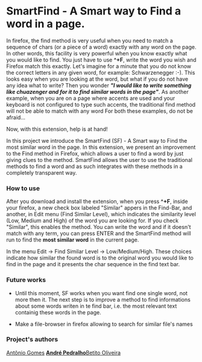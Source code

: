 # SmartFind - A Smart way to Find a word in a page. #

In firefox, the find method is very useful when you need to match a sequence of chars (or a piece of a word) exactly with any word on the page. In other words, this facility is very powerful when you know exactly what you would like to find. You just have to use **^+F**, write the word you wish and Firefox match this exactly. Let's imagine for a minute that you do not know the correct letters in any given word, for example: Schwarzenegger :-). This looks easy when you are looking at the word, but what if you do not have any idea what to write? Then you wonder **_"I would like to write something like chuazenger and for it to find similar words in the page"_**. As another example, when you are on a page where accents are used and your keyboard is not configured to type such accents, the traditional find method will not be able to match with any word For both these examples, do not be afraid...

Now, with this extension, help is at hand!

In this project we introduce the SmartFind (SF) - A Smart way to Find the most similar word in the page.
In this extension, we present an improvement to the Find method in Firefox, which allows a user to find a word by just giving clues to the method. SmartFind allows the user to use the traditional methods to find a word and as such integrates with these methods in a completely transparent way.

### How to use ###

After you download and install the extension, when you press **^+F**, inside your firefox, a new check box labeled "Similar" appers in the Find-Bar, and another, in Edit menu (Find Similar Level), which indicates the similarity level (Low, Medium and High) of the word you are looking for.
If you check "Similar", this enables the method. You can write the word and if it doesn't match with any term, you can press ENTER and the SmartFind method will run to find the **most similar word** in the current page.

In the menu Edit -> Find Similar Level -> Low/Medium/High. These choices indicate how similar the found word is to the original word you would like to find in the page and it presents the char sequence in the find text bar.

### Future works ###

  * Until this moment, SF works when you want find one single word, not more then it. The next step is to improve a method to find informations about some words writen in te find bar, i.e. the most relevant text containig these words in the page.

  * Make a file-browser in firefox allowing to search for similar file's names


### Project's authors ###

[Antônio Gomes](mailto:tonikitoo@gmail.com)
**[André Pedralho](mailto:apedralho@gmail.com)**[Betito Oliveira](mailto:betito.oliveira@gmail.com)
